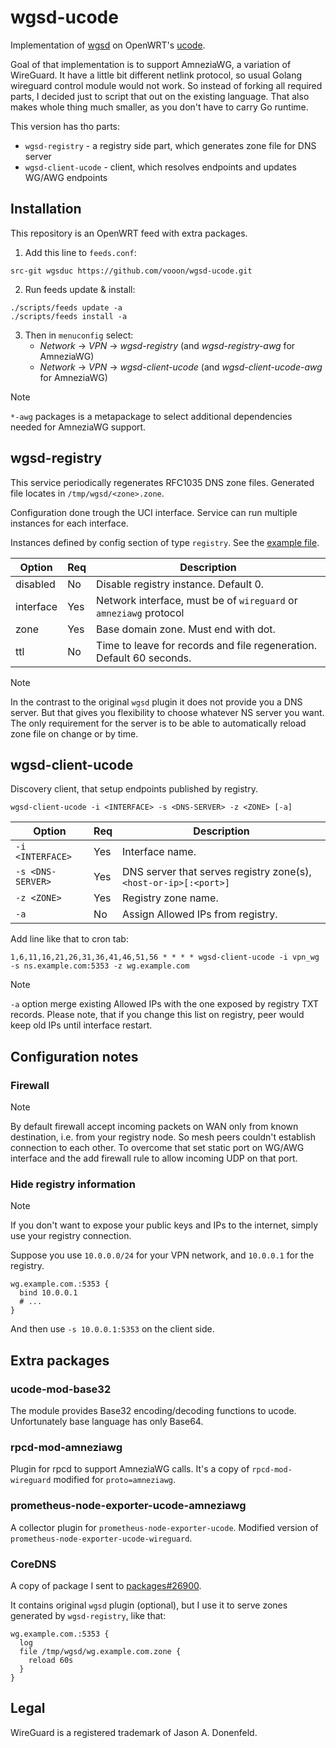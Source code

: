 wgsd-ucode
==========

Implementation of [wgsd][1] on OpenWRT's [ucode][2].

Goal of that implementation is to support AmneziaWG, a variation of WireGuard.
It have a little bit different netlink protocol, so usual Golang wireguard control module would not work.
So instead of forking all required parts, I decided just to script that out on the existing language.
That also makes whole thing much smaller, as you don't have to carry Go runtime.

This version has tho parts:

- `wgsd-registry` - a registry side part, which generates zone file for DNS server
- `wgsd-client-ucode` - client, which resolves endpoints and updates WG/AWG endpoints


Installation
------------

This repository is an OpenWRT feed with extra packages.

1. Add this line to `feeds.conf`:
```
src-git wgsduc https://github.com/vooon/wgsd-ucode.git
```

2. Run feeds update & install:
```shell
./scripts/feeds update -a
./scripts/feeds install -a
```

3. Then in `menuconfig` select:
   - *Network* -> *VPN* -> *wgsd-registry* (and *wgsd-registry-awg* for AmneziaWG)
   - *Network* -> *VPN* -> *wgsd-client-ucode* (and *wgsd-client-ucode-awg* for AmneziaWG)

> [!NOTE]
> `*-awg` packages is a metapackage to select additional dependencies needed for AmneziaWG support.


wgsd-registry
-------------

This service periodically regenerates RFC1035 DNS zone files.
Generated file locates in `/tmp/wgsd/<zone>.zone`.

Configuration done trough the UCI interface. Service can run multiple instances for each interface.

Instances defined by config section of type `registry`. See the [example file](./wgsd-registry/files/wgsd-registry.conf).

| Option | Req | Description |
|--------|-----|-------------|
| disabled | No | Disable registry instance. Default 0. |
| interface | Yes | Network interface, must be of `wireguard` or `amneziawg` protocol |
| zone | Yes | Base domain zone. Must end with dot. |
| ttl | No | Time to leave for records and file regeneration. Default 60 seconds. |

> [!NOTE]
> In the contrast to the original `wgsd` plugin it does not provide you a DNS server.
> But that gives you flexibility to choose whatever NS server you want.
> The only requirement for the server is to be able to automatically reload zone file on change or by time.


wgsd-client-ucode
-----------------

Discovery client, that setup endpoints published by registry.

```
wgsd-client-ucode -i <INTERFACE> -s <DNS-SERVER> -z <ZONE> [-a]
```

| Option | Req | Description |
|--------|-----|-------------|
| `-i <INTERFACE>`  | Yes | Interface name. |
| `-s <DNS-SERVER>` | Yes | DNS server that serves registry zone(s), `<host-or-ip>[:<port>]` |
| `-z <ZONE>`       | Yes | Registry zone name. |
| `-a`              | No  | Assign Allowed IPs from registry. |

Add line like that to cron tab:
```cron
1,6,11,16,21,26,31,36,41,46,51,56 * * * * wgsd-client-ucode -i vpn_wg -s ns.example.com:5353 -z wg.example.com
```

> [!NOTE]
> `-a` option merge existing Allowed IPs with the one exposed by registry TXT records.
> Please note, that if you change this list on registry, peer would keep old IPs until interface restart.


Configuration notes
-------------------

### Firewall

> [!NOTE]
> By default firewall accept incoming packets on WAN only from known destination, i.e. from your registry node.
> So mesh peers couldn't establish connection to each other.
> To overcome that set static port on WG/AWG interface and the add firewall rule to allow incoming UDP on that port.

### Hide registry information

> [!NOTE]
> If you don't want to expose your public keys and IPs to the internet, simply use your registry connection.

Suppose you use `10.0.0.0/24` for your VPN network, and `10.0.0.1` for the registry.

```corefile
wg.example.com.:5353 {
  bind 10.0.0.1
  # ...
}
```

And then use `-s 10.0.0.1:5353` on the client side.


Extra packages
--------------

### ucode-mod-base32

The module provides Base32 encoding/decoding functions to ucode.
Unfortunately base language has only Base64.

### rpcd-mod-amneziawg

Plugin for rpcd to support AmneziaWG calls.
It's a copy of `rpcd-mod-wireguard` modified for `proto=amneziawg`.

### prometheus-node-exporter-ucode-amneziawg

A collector plugin for `prometheus-node-exporter-ucode`.
Modified version of `prometheus-node-exporter-ucode-wireguard`.

### CoreDNS

A copy of package I sent to [packages#26900][3].

It contains original `wgsd` plugin (optional), but I use it to serve zones generated by `wgsd-registry`, like that:

```corefile
wg.example.com.:5353 {
  log
  file /tmp/wgsd/wg.example.com.zone {
    reload 60s
  }
}
```


Legal
-----

WireGuard is a registered trademark of Jason A. Donenfeld.


[1]: https://github.com/jwhited/wgsd
[2]: https://ucode.mein.io/
[3]: https://github.com/openwrt/packages/pull/26900
